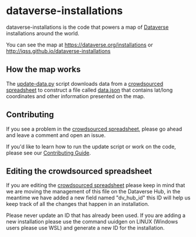 # dataverse-installations

dataverse-installations is the code that powers a map of [Dataverse][] installations around the world.

You can see the map at https://dataverse.org/installations or http://iqss.github.io/dataverse-installations

## How the map works

The [update-data.py][] script downloads data from a [crowdsourced spreadsheet][] to construct a file called [data.json][] that contains lat/long coordinates and other information presented on the map.

## Contributing

If you see a problem in the [crowdsourced spreadsheet][], please go ahead and leave a comment and open an issue.

If you'd like to learn how to run the update script or work on the code, please see our [Contributing Guide][].

[Dataverse]: https://dataverse.org
[Contributing Guide]: CONTRIBUTING.md
[update-data.py]: update-data.py
[data.json]: data/data.json
[crowdsourced spreadsheet]: https://docs.google.com/spreadsheets/d/1bfsw7gnHlHerLXuk7YprUT68liHfcaMxs1rFciA-mEo/edit#gid=0

## Editing the crowdsourced spreadsheet

If you are editing the [crowdsourced spreadsheet][] please keep in mind that we are moving the management of this file on the Dataverse Hub, in the meantime we have added a new field named "dv_hub_id" this ID will help us keep track of all the changes that happen in an installation.

Please never update an ID that has already been used. If you are adding a new installation please use the command uuidgen on LINUX (Windows users please use WSL) and generate a new ID for the installation.